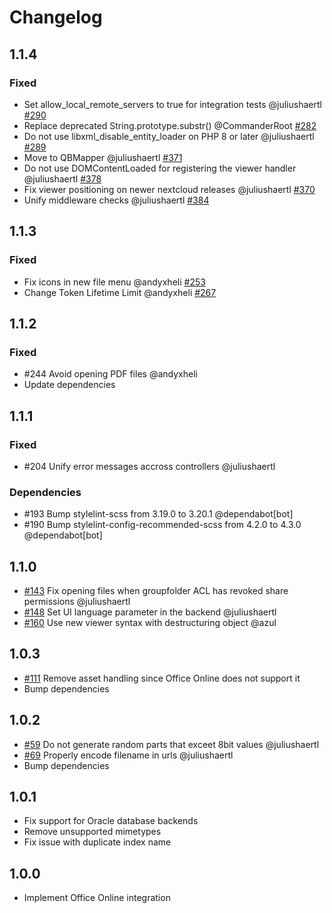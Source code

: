 # Changelog

## 1.1.4

### Fixed

- Set allow_local_remote_servers to true for integration tests @juliushaertl [#290](https://github.com/nextcloud/officeonline/pull/290)
- Replace deprecated String.prototype.substr() @CommanderRoot [#282](https://github.com/nextcloud/officeonline/pull/282)
- Do not use libxml_disable_entity_loader on PHP 8 or later @juliushaertl [#289](https://github.com/nextcloud/officeonline/pull/289)
- Move to QBMapper @juliushaertl [#371](https://github.com/nextcloud/officeonline/pull/371)
- Do not use DOMContentLoaded for registering the viewer handler @juliushaertl [#378](https://github.com/nextcloud/officeonline/pull/378)
- Fix viewer positioning on newer nextcloud releases @juliushaertl [#370](https://github.com/nextcloud/officeonline/pull/370)
- Unify middleware checks @juliushaertl [#384](https://github.com/nextcloud/officeonline/pull/384)


## 1.1.3

### Fixed

- Fix icons in new file menu @andyxheli [#253](https://api.github.com/repos/nextcloud/officeonline/pulls/253)
- Change Token Lifetime Limit @andyxheli [#267](https://api.github.com/repos/nextcloud/officeonline/pulls/267)


## 1.1.2

### Fixed

- #244 Avoid opening PDF files @andyxheli
- Update dependencies


## 1.1.1

### Fixed

- #204 Unify error messages accross controllers @juliushaertl

### Dependencies

- #193 Bump stylelint-scss from 3.19.0 to 3.20.1 @dependabot[bot]
- #190 Bump stylelint-config-recommended-scss from 4.2.0 to 4.3.0 @dependabot[bot]


## 1.1.0

* [#143](https://github.com/nextcloud/officeonline/pull/143) Fix opening files when groupfolder ACL has revoked share permissions @juliushaertl
* [#148](https://github.com/nextcloud/officeonline/pull/148) Set UI language parameter in the backend @juliushaertl
* [#160](https://github.com/nextcloud/officeonline/pull/160) Use new viewer syntax with destructuring object @azul

## 1.0.3

* [#111](https://github.com/nextcloud/officeonline/pull/111) Remove asset handling since Office Online does not support it
* Bump dependencies

## 1.0.2

* [#59](https://github.com/nextcloud/officeonline/pull/59) Do not generate random parts that exceet 8bit values @juliushaertl
* [#69](https://github.com/nextcloud/officeonline/pull/69) Properly encode filename in urls @juliushaertl
* Bump dependencies


## 1.0.1

- Fix support for Oracle database backends
- Remove unsupported mimetypes
- Fix issue with duplicate index name

## 1.0.0

- Implement Office Online integration
